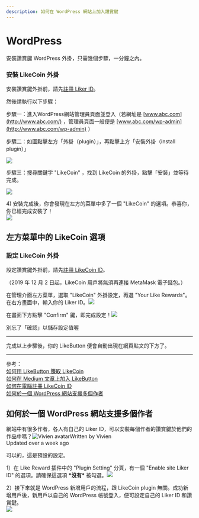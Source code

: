 ```yaml
---
description: 如何在 WordPress 網站上加入讚賞鍵
---
```


# WordPress

安裝讚賞鍵 WordPress 外掛，只需幾個步驟，一分鐘之內。

### 安裝 LikeCoin 外掛 <a id="-likecoin-"></a>

安裝讚賞鍵外掛前，請先[註冊 Liker ID](https://docs.like.co/v/zh/user-guide/liker-id/how-to-register-a-liker-id)。

然後請執行以下步驟：

步驟一：進入WordPress網站管理員頁面並登入（若網址是 [www.abc.com](http://www.abc.com/) ，管理員頁面一般便是 [www.abc.com/wp-admin](http://www.abc.com/wp-admin) ）  
  
步驟二：如圖點擊左方「外掛（plugin）」，再點擊上方「安裝外掛（install plugin）」

![](https://downloads.intercomcdn.com/i/o/72823649/de9b920907d2af82226ac75d/image.png)

步驟三：搜尋關鍵字 "LikeCoin" ，找到 LikeCoin 的外掛，點擊「安裝」並等待完成。

![](https://downloads.intercomcdn.com/i/o/72829954/b4eb1f0016d9d8625fbae18d/image+%281%29.png)

4\) 安裝完成後，你會發現在左方的菜單中多了一個 "LikeCoin" 的選項。恭喜你，你已經完成安裝了！  
![](https://downloads.intercomcdn.com/i/o/78316704/563d879f9e38b9a1095c47be/menu+choice.png)

左方菜單中的 LikeCoin 選項  
-------------------------

### 設定 LikeCoin 外掛 <a id="-likecoin-"></a>

設定讚賞鍵外掛前，請先[註冊 LikeCoin ID](https://help.like.co/likecoin-%E5%B8%B8%E8%A6%8B%E5%95%8F%E9%A1%8C/%E6%96%B0%E6%89%8B%E4%B8%8A%E8%B7%AF/%E5%A6%82%E4%BD%95%E5%9C%A8%E9%9B%BB%E8%85%A6%E8%A8%BB%E5%86%8A-likecoin-id)。

（2019 年 12 月 2 日起，LikeCoin 用戶將無須再連接 MetaMask 電子錢包。）

在管理介面左方菜單，選取 "LikeCoin" 外掛設定，再選 "Your Like Rewards"。在右方畫面中，輸入你的 Liker ID。![](https://downloads.intercomcdn.com/i/o/169029380/cb32c7bb0355af7cc8fcd90a/image.png)

在畫面下方點擊 "Confirm" 鍵，即完成設定！![](https://downloads.intercomcdn.com/i/o/169030016/a06e41a0df716187532d749b/image.png)

別忘了「確認」以儲存設定值喔

-------------------------

完成以上步驟後，你的 LikeButton 便會自動出現在網頁貼文的下方了。

  
-------------------------

參考：  
[如何用 LikeButton 賺取 LikeCoin](https://help.like.co/likecoin-%E5%B8%B8%E8%A6%8B%E5%95%8F%E9%A1%8C/%E7%94%A2%E5%93%81/%E5%A6%82%E4%BD%95%E7%94%A8-likebutton-%E8%B3%BA%E5%8F%96-likecoin)  
[如何在 Medium 文章上加入 LikeButton](https://help.like.co/likecoin-%E5%B8%B8%E8%A6%8B%E5%95%8F%E9%A1%8C/%E7%94%A2%E5%93%81/%E5%A6%82%E4%BD%95%E5%9C%A8-medium-%E6%96%87%E7%AB%A0%E4%B8%8A%E5%8A%A0%E5%85%A5-likebutton)  
[如何在電腦註冊 LikeCoin ID](https://help.like.co/likecoin-%E5%B8%B8%E8%A6%8B%E5%95%8F%E9%A1%8C/%E6%96%B0%E6%89%8B%E4%B8%8A%E8%B7%AF/%E5%A6%82%E4%BD%95%E5%9C%A8%E9%9B%BB%E8%85%A6%E8%A8%BB%E5%86%8A-likecoin-id)  
[如何於一個 WordPress 網站支援多個作者](https://help.like.co/en/articles/3177264-%E5%A6%82%E4%BD%95%E6%96%BC%E4%B8%80%E5%80%8B-wordpress-%E7%B6%B2%E7%AB%99%E6%94%AF%E6%8F%B4%E5%A4%9A%E5%80%8B%E4%BD%9C%E8%80%85)

## 如何於一個 WordPress 網站支援多個作者

網站中有很多作者，各人有自己的 Liker ID，可以安裝每個作者的讚賞鍵於他們的作品中嗎？![Vivien avatar](https://static.intercomassets.com/avatars/2036321/square_128/reinventing_the_Like-1525754434.png?1525754434)Written by Vivien  
Updated over a week ago

可以的，這是預設的設定。  
  
1）在 Like Reward 插件中的 "Plugin Setting" 分頁，有一個 "Enable site Liker ID" 的選項。請確保這選項 **\*沒有\*** 被勾選。![](https://downloads.intercomcdn.com/i/o/136642368/d706b1b2fce0cc75ee5b41f8/image.png)

2）接下來就是 WordPress 新增用戶的流程，跟 LikeCoin plugin 無關。成功新增用戶後，新用戶以自己的 WordPress 帳號登入，便可設定自己的 Liker ID 和讚賞鍵。  
![](https://downloads.intercomcdn.com/i/o/136642597/50fe2f0401676caf9ebf86f6/image.png)

